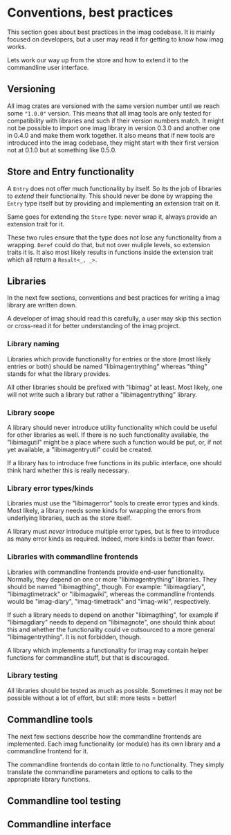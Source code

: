 # Conventions, best practices

This section goes about best practices in the imag codebase. It is mainly
focused on developers, but a user may read it for getting to know how imag
works.

Lets work our way up from the store and how to extend it to the commandline user
interface.

## Versioning

All imag crates are versioned with the same version number until we reach some
`"1.0.0"` version.
This means that all imag tools are only tested for compatibility with libraries
and such if their version numbers match.
It might not be possible to import one imag library in version 0.3.0 and another
one in 0.4.0 and make them work together.
It also means that if new tools are introduced into the imag codebase, they
might start with their first version not at 0.1.0 but at something like 0.5.0.

## Store and Entry functionality

A `Entry` does not offer much functionality by itself. So its the job of
libraries to _extend_ their functionality. This should never be done by wrapping
the `Entry` type itself but by providing and implementing an extension trait on
it.

Same goes for extending the `Store` type: never wrap it, always provide an
extension trait for it.

These two rules ensure that the type does not lose any functionality from a
wrapping. `Deref` could do that, but not over muliple levels, so extension
traits it is. It also most likely results in functions inside the extension
trait which all return a `Result<_, _>`.

## Libraries

In the next few sections, conventions and best practices for writing a imag
library are written down.

A developer of imag should read this carefully, a user may skip this section or
cross-read it for better understanding of the imag project.

### Library naming

Libraries which provide functionality for entries or the store (most likely
entries or both) should be named "libimagentrything" whereas "thing" stands for
what the library provides.

All other libraries should be prefixed with "libimag" at least. Most likely, one
will not write such a library but rather a "libimagentrything" library.

### Library scope

A library should never introduce utility functionality which could be useful for
other libraries as well. If there is no such functionality available, the
"libimagutil" might be a place where such a function would be put, or, if not
yet available, a "libimagentryutil" could be created.

If a library has to introduce free functions in its public interface, one should
think hard whether this is really necessary.

### Library error types/kinds

Libraries must use the "libimagerror" tools to create error types and kinds.
Most likely, a library needs some kinds for wrapping the errors from underlying
libraries, such as the store itself.

A library must _never_ introduce multiple error types, but is free to introduce
as many error kinds as required. Indeed, more kinds is better than fewer.

### Libraries with commandline frontends

Libraries with commandline frontends provide end-user functionality. Normally,
they depend on one or more "libimagentrything" libraries. They should be named
"libimagthing", though. For example: "libimagdiary", "libimagtimetrack" or
"libimagwiki", whereas the commandline frontends would be "imag-diary",
"imag-timetrack" and "imag-wiki", respectively.

If such a library needs to depend on another "libimagthing", for example if
"libimagdiary" needs to depend on "libimagnote", one should think about this and
whether the functionality could ve outsourced to a more general
"libimagentrything". It is not forbidden, though.

A library which implements a functionality for imag may contain helper functions
for commandline stuff, but that is discouraged.

### Library testing

All libraries should be tested as much as possible. Sometimes it may not be
possible without a lot of effort, but still: more tests = better!

## Commandline tools

The next few sections describe how the commandline frontends are implemented.
Each imag functionality (or module) has its own library and a commandline
frontend for it.

The commandline frontends do contain little to no functionality. They simply
translate the commandline parameters and options to calls to the appropriate
library functions.

## Commandline tool testing

## Commandline interface

